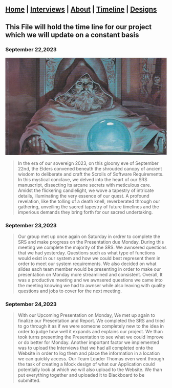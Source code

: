 ## [Home](/) | [Interviews](/tabs/interviews) | [About](/tabs/about) | [Timeline](/tabs/timeline) | [Designs](/tabs/Design)

## This File will hold the time line for our project which we will update on a constant basis

### September 22,2023

![ALT TEXT](orb.jpg)
>In the era of our sovereign 2023, on this gloomy eve of September 22nd, the Elders convened beneath the shrouded canopy of ancient wisdom to deliberate and craft the Scrolls of Software Requirements. In this mystical conclave, we delved into the heart of our SRS manuscript, dissecting its arcane secrets with meticulous care. Amidst the flickering candlelight, we wove a tapestry of intricate details, illuminating the very essence of our quest. A profound revelation, like the tolling of a death knell, reverberated through our gathering, unveiling the sacred tapestry of future timelines and the imperious demands they bring forth for our sacred undertaking.

### September 23,2023

>Our group met up once again on Saturday in ordrer to complete the SRS and make progress on the Presentation due Monday. During this meeting we complete the majority of the SRS. We awnsered questions that we had yesterday. Questions such as what type of functions would exist in our system and how we could best represent them in order to meet our system requirements. We also decided on what slides each team member would be presenting in order to make our presentation on Monday more streamlined and consistent. Overall, It was a productive meeting and we awnsered questions we came into the meeting knowing we had to awnser while also leaving with quality questions and jobs to cover for the next meeting.


### September 24,2023

>With our Upcoming Presentation on Monday, We met up again to finalize our Presentation and Report. We completed the SRS and tried to go through it as if we were someone completely new to the idea in order to judge how well it expands and explains our project. We than took turns presenting the Presentation to see what we could improve or do better for Monday. Another important factor we implemented was to upload the Interviews that we had all completed onto the Website in order to log them and place the information in a location we can quickly access. Our Team Leader Thomas even went through the task of creating a Mock design of what our Application could potentially look at which we will also upload to the Website. We than put everything together and uploaded it to Blackboard to be submitted.

<script src="http://code.jquery.com/jquery-1.4.2.min.js"></script> <script> var x = document.getElementsByClassName("site-footer-credits"); setTimeout(() => { x[0].remove(); }, 10); </script>
